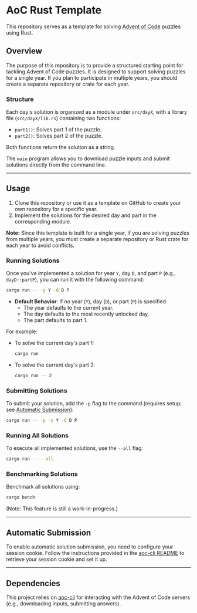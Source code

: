 # AoC Rust Template

This repository serves as a template for solving [Advent of Code](https://adventofcode.com) puzzles using Rust.

## Overview

The purpose of this repository is to provide a structured starting point for tackling Advent of Code puzzles. It is designed to support solving puzzles
for a single year. If you plan to participate in multiple years, you should create a separate repository or crate for each year.

### Structure

Each day's solution is organized as a module under `src/dayX`, with a library file (`src/dayX/lib.rs`) containing two functions:  

- `part1()`: Solves part 1 of the puzzle.  
- `part2()`: Solves part 2 of the puzzle.  

Both functions return the solution as a string.

The `main` program allows you to download puzzle inputs and submit solutions directly from the command line.

---

## Usage

1. Clone this repository or use it as a template on GitHub to create your own repository for a specific year.  
2. Implement the solutions for the desired day and part in the corresponding module.

**Note:** Since this template is built for a single year, if you are solving puzzles from multiple years,
you must create a separate repository or Rust crate for each year to avoid conflicts.

### Running Solutions

Once you've implemented a solution for year `Y`, day `D`, and part `P` (e.g., `dayD::partP`), you can run it with the following command:

```bash
cargo run -- -y Y -d D P
```

- **Default Behavior**: If no year (`Y`), day (`D`), or part (`P`) is specified:
  - The year defaults to the current year.
  - The day defaults to the most recently unlocked day.
  - The part defaults to part 1.

For example:

- To solve the current day's part 1:  

  ```bash
  cargo run
  ```

- To solve the current day's part 2:  

  ```bash
  cargo run -- 2
  ```

### Submitting Solutions

To submit your solution, add the `-p` flag to the command (requires setup; see [Automatic Submission](#automatic-submission)):

```bash
cargo run -- -p -y Y -d D P
```

### Running All Solutions

To execute all implemented solutions, use the `--all` flag:

```bash
cargo run -- --all
```

### Benchmarking Solutions

Benchmark all solutions using:

```bash
cargo bench
```

(Note: This feature is still a work-in-progress.)

---

## Automatic Submission

To enable automatic solution submission, you need to configure your session cookie. Follow the instructions provided in the [aoc-cli README](https://github.com/scarvalhojr/aoc-cli#session-cookie) to retrieve your session cookie and set it up.

---

## Dependencies

This project relies on [aoc-cli](https://github.com/scarvalhojr/aoc-cli) for interacting with the Advent of Code servers (e.g., downloading inputs, submitting answers).
